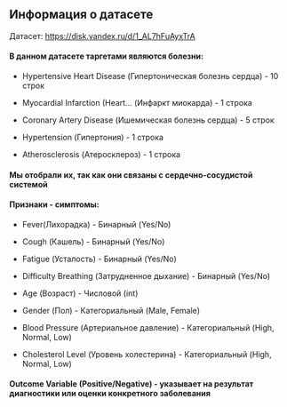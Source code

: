 ## Информация о датасете

Датасет: https://disk.yandex.ru/d/1_AL7hFuAyxTrA

#### В данном датасете таргетами являются болезни:

- Hypertensive Heart Disease (Гипертоническая болезнь сердца) - 10 строк

- Myocardial Infarction (Heart... (Инфаркт миокарда) - 1 строка

- Coronary Artery Disease (Ишемическая болезнь сердца) - 5 строк

- Hypertension (Гипертония) - 1 строка

- Atherosclerosis (Атеросклероз) - 1 строка

#### Мы отобрали их, так как они связаны с сердечно-сосудистой системой

#### Признаки - симптомы:

- Fever(Лихорадка) - Бинарный (Yes/No)

- Cough (Кашель) - Бинарный (Yes/No)

- Fatigue (Усталость) - Бинарный (Yes/No)

- Difficulty Breathing (Затрудненное дыхание) - Бинарный (Yes/No)

- Age (Возраст) - Числовой (int)

- Gender (Пол) - Категориальный (Male, Female)

- Blood Pressure (Артериальное давление) - Категориальный (High, Normal, Low)

- Cholesterol Level (Уровень холестерина) - Категориальный (High, Normal, Low)

#### Outcome Variable (Positive/Negative) - указывает на результат диагностики или оценки конкретного заболевания
